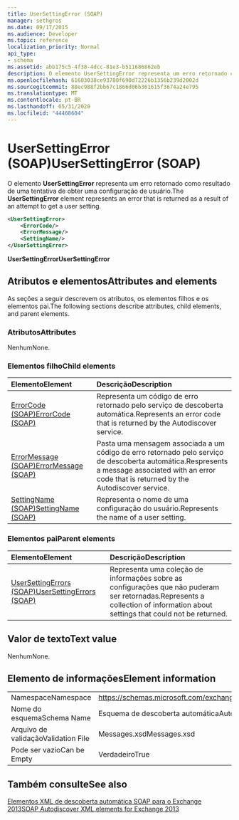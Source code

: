 ```yaml
---
title: UserSettingError (SOAP)
manager: sethgros
ms.date: 09/17/2015
ms.audience: Developer
ms.topic: reference
localization_priority: Normal
api_type:
- schema
ms.assetid: abb175c5-4f38-4dcc-81e3-b511686862eb
description: O elemento UserSettingError representa um erro retornado como resultado de uma tentativa de obter uma configuração de usuário.
ms.openlocfilehash: 61603038ce93780f690d72226b1356b239d2002d
ms.sourcegitcommit: 88ec988f2bb67c1866d06b361615f3674a24e795
ms.translationtype: MT
ms.contentlocale: pt-BR
ms.lasthandoff: 05/31/2020
ms.locfileid: "44468604"
---
```

# <a name="usersettingerror-soap"></a><span data-ttu-id="1c017-103">UserSettingError (SOAP)</span><span class="sxs-lookup"><span data-stu-id="1c017-103">UserSettingError (SOAP)</span></span>

<span data-ttu-id="1c017-104">O elemento **UserSettingError** representa um erro retornado como resultado de uma tentativa de obter uma configuração de usuário.</span><span class="sxs-lookup"><span data-stu-id="1c017-104">The **UserSettingError** element represents an error that is returned as a result of an attempt to get a user setting.</span></span> 
  
```XML
<UserSettingError>
    <ErrorCode/>
    <ErrorMessage/>
    <SettingName/>
</UserSettingError>
```

 <span data-ttu-id="1c017-105">**UserSettingError**</span><span class="sxs-lookup"><span data-stu-id="1c017-105">**UserSettingError**</span></span>
## <a name="attributes-and-elements"></a><span data-ttu-id="1c017-106">Atributos e elementos</span><span class="sxs-lookup"><span data-stu-id="1c017-106">Attributes and elements</span></span>

<span data-ttu-id="1c017-107">As seções a seguir descrevem os atributos, os elementos filhos e os elementos pai.</span><span class="sxs-lookup"><span data-stu-id="1c017-107">The following sections describe attributes, child elements, and parent elements.</span></span>
  
### <a name="attributes"></a><span data-ttu-id="1c017-108">Atributos</span><span class="sxs-lookup"><span data-stu-id="1c017-108">Attributes</span></span>

<span data-ttu-id="1c017-109">Nenhum</span><span class="sxs-lookup"><span data-stu-id="1c017-109">None.</span></span>
  
### <a name="child-elements"></a><span data-ttu-id="1c017-110">Elementos filho</span><span class="sxs-lookup"><span data-stu-id="1c017-110">Child elements</span></span>

|<span data-ttu-id="1c017-111">**Elemento**</span><span class="sxs-lookup"><span data-stu-id="1c017-111">**Element**</span></span>|<span data-ttu-id="1c017-112">**Descrição**</span><span class="sxs-lookup"><span data-stu-id="1c017-112">**Description**</span></span>|
|:-----|:-----|
|[<span data-ttu-id="1c017-113">ErrorCode (SOAP)</span><span class="sxs-lookup"><span data-stu-id="1c017-113">ErrorCode (SOAP)</span></span>](errorcode-soap.md) <br/> |<span data-ttu-id="1c017-114">Representa um código de erro retornado pelo serviço de descoberta automática.</span><span class="sxs-lookup"><span data-stu-id="1c017-114">Represents an error code that is returned by the Autodiscover service.</span></span>  <br/> |
|[<span data-ttu-id="1c017-115">ErrorMessage (SOAP)</span><span class="sxs-lookup"><span data-stu-id="1c017-115">ErrorMessage (SOAP)</span></span>](errormessage-soap.md) <br/> |<span data-ttu-id="1c017-116">Pasta uma mensagem associada a um código de erro retornado pelo serviço de descoberta automática.</span><span class="sxs-lookup"><span data-stu-id="1c017-116">Respresents a message associated with an error code that is returned by the Autodiscover service.</span></span>  <br/> |
|[<span data-ttu-id="1c017-117">SettingName (SOAP)</span><span class="sxs-lookup"><span data-stu-id="1c017-117">SettingName (SOAP)</span></span>](settingname-soap.md) <br/> |<span data-ttu-id="1c017-118">Representa o nome de uma configuração do usuário.</span><span class="sxs-lookup"><span data-stu-id="1c017-118">Represents the name of a user setting.</span></span>  <br/> |
   
### <a name="parent-elements"></a><span data-ttu-id="1c017-119">Elementos pai</span><span class="sxs-lookup"><span data-stu-id="1c017-119">Parent elements</span></span>

|<span data-ttu-id="1c017-120">**Elemento**</span><span class="sxs-lookup"><span data-stu-id="1c017-120">**Element**</span></span>|<span data-ttu-id="1c017-121">**Descrição**</span><span class="sxs-lookup"><span data-stu-id="1c017-121">**Description**</span></span>|
|:-----|:-----|
|[<span data-ttu-id="1c017-122">UserSettingErrors (SOAP)</span><span class="sxs-lookup"><span data-stu-id="1c017-122">UserSettingErrors (SOAP)</span></span>](usersettingerrors-soap.md) <br/> |<span data-ttu-id="1c017-123">Representa uma coleção de informações sobre as configurações que não puderam ser retornadas.</span><span class="sxs-lookup"><span data-stu-id="1c017-123">Represents a collection of information about settings that could not be returned.</span></span>  <br/> |
   
## <a name="text-value"></a><span data-ttu-id="1c017-124">Valor de texto</span><span class="sxs-lookup"><span data-stu-id="1c017-124">Text value</span></span>

<span data-ttu-id="1c017-125">Nenhum</span><span class="sxs-lookup"><span data-stu-id="1c017-125">None.</span></span>
  
## <a name="element-information"></a><span data-ttu-id="1c017-126">Elemento de informações</span><span class="sxs-lookup"><span data-stu-id="1c017-126">Element information</span></span>

|||
|:-----|:-----|
|<span data-ttu-id="1c017-127">Namespace</span><span class="sxs-lookup"><span data-stu-id="1c017-127">Namespace</span></span>  <br/> |https://schemas.microsoft.com/exchange/2010/Autodiscover  <br/> |
|<span data-ttu-id="1c017-128">Nome do esquema</span><span class="sxs-lookup"><span data-stu-id="1c017-128">Schema Name</span></span>  <br/> |<span data-ttu-id="1c017-129">Esquema de descoberta automática</span><span class="sxs-lookup"><span data-stu-id="1c017-129">Autodiscover schema</span></span>  <br/> |
|<span data-ttu-id="1c017-130">Arquivo de validação</span><span class="sxs-lookup"><span data-stu-id="1c017-130">Validation File</span></span>  <br/> |<span data-ttu-id="1c017-131">Messages.xsd</span><span class="sxs-lookup"><span data-stu-id="1c017-131">Messages.xsd</span></span>  <br/> |
|<span data-ttu-id="1c017-132">Pode ser vazio</span><span class="sxs-lookup"><span data-stu-id="1c017-132">Can be Empty</span></span>  <br/> |<span data-ttu-id="1c017-133">Verdadeiro</span><span class="sxs-lookup"><span data-stu-id="1c017-133">True</span></span>  <br/> |
   
## <a name="see-also"></a><span data-ttu-id="1c017-134">Também consulte</span><span class="sxs-lookup"><span data-stu-id="1c017-134">See also</span></span>



[<span data-ttu-id="1c017-135">Elementos XML de descoberta automática SOAP para o Exchange 2013</span><span class="sxs-lookup"><span data-stu-id="1c017-135">SOAP Autodiscover XML elements for Exchange 2013</span></span>](soap-autodiscover-xml-elements-for-exchange-2013.md)

